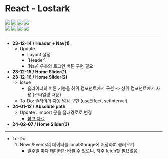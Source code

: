 # React - Lostark

<img src="https://img.shields.io/badge/Vite-646CFF?style=flat-square&logo=vite&logoColor=white"/> <img src="https://img.shields.io/badge/React-61DAFB?style=flat-square&logo=react&logoColor=white"/> <img src="https://img.shields.io/badge/TypeScript-3178C6?style=flat-square&logo=typescript&logoColor=white"/> <img src="https://img.shields.io/badge/styled&dash;components-DB7093?style=flat-square&logo=styledcomponents&logoColor=white"/>  
<img src="https://img.shields.io/badge/Node.js-339933?style=flat-square&logo=nodedotjs&logoColor=white"/> <img src="https://img.shields.io/badge/React Router-CA4245?style=flat-square&logo=reactrouter&logoColor=white"/> <img src="https://img.shields.io/badge/Framer Motion-0055FF?style=flat-square&logo=framer&logoColor=white"/> <img src="https://img.shields.io/badge/React Query-FF4154?style=flat-square&logo=reactquery&logoColor=white"/>

---

- **23-12-14 / Header + Nav(1)**
  - Update
    - Layout 설정
    - [Header]
    - [Nav] 우측의 로그인 버튼 구현 필요
- **23-12-15 / Home Slider(1)**
- **23-12-16 / Home Slider(2)**
  - Issue
    - 슬라이더의 버튼 기능을 하위 컴포넌트에서 구현 -> 상위 컴포넌트에서 사용 (스타일링 때문)
  - To-Do: 슬라이더 자동 넘김 구현 (useEffect, setInterval)
- **24-01-12 / Absolute path**
  - Update : import 문을 절대경로로 변경
    - <a href="https://velog.io/@hunmok1027/vite-%EC%97%90%EC%84%9C-%EC%A0%88%EB%8C%80%EA%B2%BD%EB%A1%9C-%EC%84%A4%EC%A0%95%ED%95%98%EA%B8%B0" target="_blank">참고 자료</a>
- **24-02-07 / Home Slider(3)**

---

- To-Do
  1. News/Events의 데이터를 localStorage에 저장하여 불러오기
     - 일주일 마다 데이터가 바뀔 수 있으니, 자주 fetch할 필요없음
